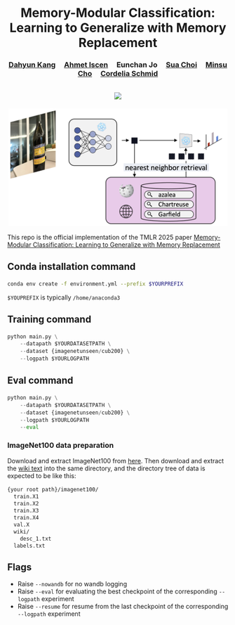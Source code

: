 <div align="center">
  <h1> Memory-Modular Classification: Learning to Generalize with Memory Replacement </h1>
</div>


<div align="center">
  <h3><a href=http://dahyun-kang.github.io>Dahyun Kang</a> &nbsp;&nbsp;&nbsp; <a href=https://scholar.google.com/citations?user=wIjyqzAAAAAJ&hl=en&oi=ao>Ahmet Iscen</a> &nbsp;&nbsp;&nbsp; Eunchan Jo &nbsp;&nbsp;&nbsp; <a href=https://sua-choi.github.io/>Sua Choi</a> &nbsp;&nbsp;&nbsp; <a href=http://cvlab.postech.ac.kr/~mcho/>Minsu Cho</a> &nbsp;&nbsp;&nbsp; <a href=https://scholar.google.com/citations?user=IvqCXP4AAAAJ&hl=en>Cordelia Schmid</a></h3>
</div>
<br />



<div align="center">
  <a href="https://arxiv.org/abs/2504.06021"><img src="https://img.shields.io/badge/arXiv-2504.06021-b31b1b.svg"/></a>
</div>
<br />

<div align="center">
  <img src="data/mml_teaser.png" alt="teaser" width="500"/>
</div>

This repo is the official implementation of the TMLR 2025 paper [Memory-Modular Classification: Learning to Generalize with Memory Replacement](https://openreview.net/forum?id=DcIW0idrg8&)



## Conda installation command
```bash
conda env create -f environment.yml --prefix $YOURPREFIX
```
`$YOUPREFIX` is typically `/home/anaconda3`

## Training command
```python
python main.py \
    --datapath $YOURDATASETPATH \
    --dataset {imagenetunseen/cub200} \
    --logpath $YOURLOGPATH
```

## Eval command
```python
python main.py \
    --datapath $YOURDATASETPATH \
    --dataset {imagenetunseen/cub200} \
    --logpath $YOURLOGPATH
    --eval
```


### ImageNet100 data preparation

Download and extract ImageNet100 from [here](https://www.kaggle.com/datasets/ambityga/imagenet100).
Then download and extract the [wiki text](https://github.com/ChangyaoTian/VL-LTR/releases/download/text-corpus/imagenet.zip) into the same directory, and the directory tree of data is expected to be like this:

```
{your root path}/imagenet100/
  train.X1
  train.X2
  train.X3
  train.X4
  val.X
  wiki/
  	desc_1.txt
  labels.txt

```

## Flags
- Raise `--nowandb` for no wandb logging
- Raise `--eval` for evaluating the best checkpoint of the corresponding `--logpath` experiment
- Raise `--resume` for resume from the last checkpoint of the corresponding `--logpath` experiment
